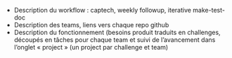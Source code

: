 * Description du workflow : captech, weekly followup, iterative make-test-doc
* Description des teams, liens vers chaque repo github* Description du fonctionnement (besoins produit traduits en challenges, découpés en tâches pour chaque team et suivi de l’avancement dans l’onglet « project » (un project par challenge et team)